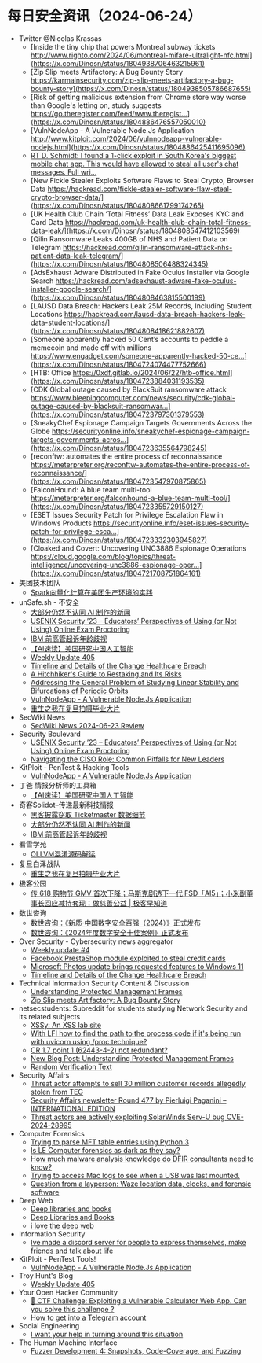 # 每日安全资讯（2024-06-24）

- Twitter @Nicolas Krassas
  - [Inside the tiny chip that powers Montreal subway tickets http://www.righto.com/2024/06/montreal-mifare-ultralight-nfc.html](https://x.com/Dinosn/status/1804938706463215961)
  - [Zip Slip meets Artifactory: A Bug Bounty Story https://karmainsecurity.com/zip-slip-meets-artifactory-a-bug-bounty-story](https://x.com/Dinosn/status/1804938505786687655)
  - [Risk of getting malicious extension from Chrome store way worse than Google's letting on, study suggests https://go.theregister.com/feed/www.theregist...](https://x.com/Dinosn/status/1804886476557050010)
  - [VulnNodeApp - A Vulnerable Node.Js Application http://www.kitploit.com/2024/06/vulnnodeapp-vulnerable-nodejs.html](https://x.com/Dinosn/status/1804886425411695096)
  - [RT D. Schmidt: I found a 1-click exploit in South Korea's biggest mobile chat app. This would have allowed to steal all user's chat messages. Full wri...](https://x.com/Dinosn/status/1804941259380826594)
  - [New Fickle Stealer Exploits Software Flaws to Steal Crypto, Browser Data https://hackread.com/fickle-stealer-software-flaw-steal-crypto-browser-data/](https://x.com/Dinosn/status/1804808661799174265)
  - [UK Health Club Chain ‘Total Fitness’ Data Leak Exposes KYC and Card Data https://hackread.com/uk-health-club-chain-total-fitness-data-leak/](https://x.com/Dinosn/status/1804808547412103569)
  - [Qilin Ransomware Leaks 400GB of NHS and Patient Data on Telegram https://hackread.com/qilin-ransomware-attack-nhs-patient-data-leak-telegram/](https://x.com/Dinosn/status/1804808506488324345)
  - [AdsExhaust Adware Distributed in Fake Oculus Installer via Google Search https://hackread.com/adsexhaust-adware-fake-oculus-installer-google-search/](https://x.com/Dinosn/status/1804808463815500199)
  - [LAUSD Data Breach: Hackers Leak 25M Records, Including Student Locations https://hackread.com/lausd-data-breach-hackers-leak-data-student-locations/](https://x.com/Dinosn/status/1804808418621882607)
  - [Someone apparently hacked 50 Cent’s accounts to peddle a memecoin and made off with millions https://www.engadget.com/someone-apparently-hacked-50-ce...](https://x.com/Dinosn/status/1804724074477752666)
  - [HTB: Office https://0xdf.gitlab.io/2024/06/22/htb-office.html](https://x.com/Dinosn/status/1804723884031193535)
  - [CDK Global outage caused by BlackSuit ransomware attack https://www.bleepingcomputer.com/news/security/cdk-global-outage-caused-by-blacksuit-ransomwar...](https://x.com/Dinosn/status/1804723797301379553)
  - [SneakyChef Espionage Campaign Targets Governments Across the Globe https://securityonline.info/sneakychef-espionage-campaign-targets-governments-acros...](https://x.com/Dinosn/status/1804723635564798245)
  - [reconftw: automates the entire process of reconnaissance https://meterpreter.org/reconftw-automates-the-entire-process-of-reconnaissance/](https://x.com/Dinosn/status/1804723547970875865)
  - [FalconHound: A blue team multi-tool https://meterpreter.org/falconhound-a-blue-team-multi-tool/](https://x.com/Dinosn/status/1804723355729150127)
  - [ESET Issues Security Patch for Privilege Escalation Flaw in Windows Products https://securityonline.info/eset-issues-security-patch-for-privilege-esca...](https://x.com/Dinosn/status/1804723332303945827)
  - [Cloaked and Covert: Uncovering UNC3886 Espionage Operations https://cloud.google.com/blog/topics/threat-intelligence/uncovering-unc3886-espionage-oper...](https://x.com/Dinosn/status/1804721708751864161)
- 美团技术团队
  - [Spark向量化计算在美团生产环境的实践](https://tech.meituan.com/2024/06/23/spark-gluten-velox.html)
- unSafe.sh - 不安全
  - [大部分仍然不认同 AI 制作的新闻](https://buaq.net/go-246772.html)
  - [USENIX Security ’23 – Educators’ Perspectives of Using (or Not Using) Online Exam Proctoring](https://buaq.net/go-246767.html)
  - [IBM 前高管起诉年龄歧视](https://buaq.net/go-246773.html)
  - [【AI速读】美国研究中国人工智能](https://buaq.net/go-246778.html)
  - [Weekly Update 405](https://buaq.net/go-246766.html)
  - [Timeline and Details of the Change Healthcare Breach](https://buaq.net/go-246765.html)
  - [A Hitchhiker's Guide to Restaking and Its Risks](https://buaq.net/go-246774.html)
  - [Addressing the General Problem of Studying Linear Stability and Bifurcations of Periodic Orbits](https://buaq.net/go-246775.html)
  - [VulnNodeApp - A Vulnerable Node.Js Application](https://buaq.net/go-246761.html)
  - [重生之我在复旦拍摄毕业大片](https://buaq.net/go-246764.html)
- SecWiki News
  - [SecWiki News 2024-06-23 Review](http://www.sec-wiki.com/?2024-06-23)
- Security Boulevard
  - [USENIX Security ’23 – Educators’ Perspectives of Using (or Not Using) Online Exam Proctoring](https://securityboulevard.com/2024/06/usenix-security-23-educators-perspectives-of-using-or-not-using-online-exam-proctoring/)
  - [Navigating the CISO Role: Common Pitfalls for New Leaders](https://securityboulevard.com/2024/06/navigating-the-ciso-role-common-pitfalls-for-new-leaders/)
- KitPloit - PenTest &amp; Hacking Tools
  - [VulnNodeApp - A Vulnerable Node.Js Application](http://www.kitploit.com/2024/06/vulnnodeapp-vulnerable-nodejs.html)
- 丁爸 情报分析师的工具箱
  - [【AI速读】美国研究中国人工智能](https://mp.weixin.qq.com/s?__biz=MzI2MTE0NTE3Mw==&mid=2651144520&idx=1&sn=223ebdba7507a67b5b68e8aaa93e6dd2&chksm=f1af3672c6d8bf647e758e0ff2148930437a06bd72c606d7222b82dab8ed5ca6e4b8fec12374&scene=58&subscene=0#rd)
- 奇客Solidot–传递最新科技情报
  - [黑客披露窃取 Ticketmaster 数据细节](https://www.solidot.org/story?sid=78503)
  - [大部分仍然不认同 AI 制作的新闻](https://www.solidot.org/story?sid=78502)
  - [IBM 前高管起诉年龄歧视](https://www.solidot.org/story?sid=78501)
- 看雪学苑
  - [OLLVM混淆源码解读](https://mp.weixin.qq.com/s?__biz=MjM5NTc2MDYxMw==&mid=2458560109&idx=1&sn=6264ed2b3b202dcd41f62be708794da2&chksm=b18d96e786fa1ff1f9a47704868939fd71d44c54de1d06aa78b8eec5ce559af360f700dba0a8&scene=58&subscene=0#rd)
- 复旦白泽战队
  - [重生之我在复旦拍摄毕业大片](https://mp.weixin.qq.com/s?__biz=MzU4NzUxOTI0OQ==&mid=2247490246&idx=1&sn=cab13432dbffe54661e128fca7b9bfa6&chksm=fdeb9eb8ca9c17ae964f30536576bcbbf11de5d5f6b263d51796dee5773cfb1bcba16fe83da7&scene=58&subscene=0#rd)
- 极客公园
  - [传 618 购物节 GMV 首次下降；马斯克剧透下一代 FSD「AI5」；小米副董事长回应减持套现：做慈善公益 | 极客早知道](https://mp.weixin.qq.com/s?__biz=MTMwNDMwODQ0MQ==&mid=2653044653&idx=1&sn=1e4b5214342d0fdb3aefdce4e3939f61&chksm=7e57421b4920cb0d235daf1768cc5f9c6d6edc4e4cb5c9ae8a29986ad6eac428406f43c41c5c&scene=58&subscene=0#rd)
- 数世咨询
  - [数世咨询：《新质·中国数字安全百强（2024）》正式发布](https://mp.weixin.qq.com/s?__biz=MzkxNzA3MTgyNg==&mid=2247513339&idx=1&sn=759f859d0cf7dd748d3dd83ce49cf4cc&chksm=c144c646f6334f5017581206b0da2af90d539c921614514e3eb40f6c80d846bece0e6b521067&scene=58&subscene=0#rd)
  - [数世咨询：《2024年度数字安全十佳案例》正式发布](https://mp.weixin.qq.com/s?__biz=MzkxNzA3MTgyNg==&mid=2247513339&idx=2&sn=79b839c4a1e07f6c8687ea7429852900&chksm=c144c646f6334f5034f78e2d2d6356fa907719d2322552246ddb16fa12c7156d31201dc4ebbb&scene=58&subscene=0#rd)
- Over Security - Cybersecurity news aggregator
  - [Weekly update #4](https://roccosicilia.com/2024/06/23/weekly-update-4/)
  - [Facebook PrestaShop module exploited to steal credit cards](https://www.bleepingcomputer.com/news/security/facebook-prestashop-module-exploited-to-steal-credit-cards/)
  - [Microsoft Photos update brings requested features to Windows 11](https://www.bleepingcomputer.com/news/microsoft/microsoft-photos-update-brings-requested-features-to-windows-11/)
  - [Timeline and Details of the Change Healthcare Breach](https://www.secjuice.com/change-healthcare-breach/)
- Technical Information Security Content & Discussion
  - [Understanding Protected Management Frames](https://www.reddit.com/r/netsec/comments/1dmj2ii/understanding_protected_management_frames/)
  - [Zip Slip meets Artifactory: A Bug Bounty Story](https://www.reddit.com/r/netsec/comments/1dmjg17/zip_slip_meets_artifactory_a_bug_bounty_story/)
- netsecstudents: Subreddit for students studying Network Security and its related subjects
  - [XSSy: An XSS lab site](https://www.reddit.com/r/netsecstudents/comments/1dmo2fa/xssy_an_xss_lab_site/)
  - [With LFI how to find the path to the process code if it's being run with uvicorn using /proc technique?](https://www.reddit.com/r/netsecstudents/comments/1dmtmaf/with_lfi_how_to_find_the_path_to_the_process_code/)
  - [CR 1.7 point 1 (62443-4-2) not redundant?](https://www.reddit.com/r/netsecstudents/comments/1dmsad5/cr_17_point_1_6244342_not_redundant/)
  - [New Blog Post: Understanding Protected Management Frames](https://www.reddit.com/r/netsecstudents/comments/1dmi762/new_blog_post_understanding_protected_management/)
  - [Random Verification Text](https://www.reddit.com/r/netsecstudents/comments/1dmoxbz/random_verification_text/)
- Security Affairs
  - [Threat actor attempts to sell 30 million customer records allegedly stolen from TEG](https://securityaffairs.com/164845/cyber-crime/threat-actor-selling-teg-data.html)
  - [Security Affairs newsletter Round 477 by Pierluigi Paganini – INTERNATIONAL EDITION](https://securityaffairs.com/164832/security/security-affairs-newsletter-round-477-by-pierluigi-paganini-international-edition.html)
  - [Threat actors are actively exploiting SolarWinds Serv-U bug CVE-2024-28995](https://securityaffairs.com/164806/hacking/solarwinds-serv-u-cve-2024-28995-exploit.html)
- Computer Forensics
  - [Trying to parse MFT table entries using Python 3](https://www.reddit.com/r/computerforensics/comments/1dmtq2m/trying_to_parse_mft_table_entries_using_python_3/)
  - [Is LE Computer forensics as dark as they say?](https://www.reddit.com/r/computerforensics/comments/1dmqoja/is_le_computer_forensics_as_dark_as_they_say/)
  - [How much malware analysis knowledge do DFIR consultants need to know?](https://www.reddit.com/r/computerforensics/comments/1dmijud/how_much_malware_analysis_knowledge_do_dfir/)
  - [Trying to access Mac logs to see when a USB was last mounted.](https://www.reddit.com/r/computerforensics/comments/1dmagbc/trying_to_access_mac_logs_to_see_when_a_usb_was/)
  - [Question from a layperson: Waze location data, clocks, and forensic software](https://www.reddit.com/r/computerforensics/comments/1dma750/question_from_a_layperson_waze_location_data/)
- Deep Web
  - [Deep libraries and books](https://www.reddit.com/r/deepweb/comments/1dmrn9b/deep_libraries_and_books/)
  - [Deep Libraries and Books](https://www.reddit.com/r/deepweb/comments/1dmrl08/deep_libraries_and_books/)
  - [i love the deep web](https://www.reddit.com/r/deepweb/comments/1dmx98p/i_love_the_deep_web/)
- Information Security
  - [Ive made a discord server for people to express themselves, make friends and talk about life](https://www.reddit.com/r/Information_Security/comments/1dmyb7l/ive_made_a_discord_server_for_people_to_express/)
- KitPloit - PenTest Tools!
  - [VulnNodeApp - A Vulnerable Node.Js Application](http://www.kitploit.com/2024/06/vulnnodeapp-vulnerable-nodejs.html)
- Troy Hunt's Blog
  - [Weekly Update 405](https://www.troyhunt.com/weekly-update-405/)
- Your Open Hacker Community
  - [🚩 CTF Challenge: Exploiting a Vulnerable Calculator Web App. Can you solve this challenge ?](https://www.reddit.com/r/HowToHack/comments/1dmt12c/ctf_challenge_exploiting_a_vulnerable_calculator/)
  - [How to get into a Telegram account](https://www.reddit.com/r/HowToHack/comments/1dmwiem/how_to_get_into_a_telegram_account/)
- Social Engineering
  - [I want your help in turning around this situation](https://www.reddit.com/r/SocialEngineering/comments/1dm9ov0/i_want_your_help_in_turning_around_this_situation/)
- The Human Machine Interface
  - [Fuzzer Development 4: Snapshots, Code-Coverage, and Fuzzing](https://h0mbre.github.io/Lucid_Snapshots_Coverage/)
